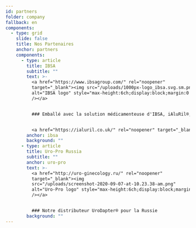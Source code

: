 ```yaml
---
id: partners
folder: company
fallback: en
components:
  - type: grid
    slide: false
    title: Nos Partenaires
    anchor: partners
    components:
      - type: article
        title: IBSA
        subtitle: ""
        text: >-
          <a href="https://www.ibsagroup.com/" rel="noopener"
          target="_blank"><img src="/uploads/1000px-logo_ibsa.svg.sm.png" srcset="/uploads/1000px-logo_ibsa.svg.png 2x, /uploads/1000px-logo_ibsa.svg.sm.png 1x"
          alt="IBSA logo" style="max-height:6ch;display:block;margin:0 auto;"
          /></a>


          ### Emballé avec la solution médicamenteuse d'IBSA, iAluRil®, UroDapter® est disponible dans 85 pays, sous le nom d'iAluadapter®


          <a href="https://ialuril.co.uk/" rel="noopener" target="_blank"><img src="/uploads/screen-shot-2019-10-25-at-11.30.43-am.png" alt="IBSA iAluadapter®" style="max-width:100%;display:block;margin:0 auto;" /></a>
        anchor: ibsa
        background: ""
      - type: article
        title: Uro-Pro Russia
        subtitle: ""
        anchor: uro-pro
        text: >-
          <a href="http://uro-ginecology.ru/" rel="noopener"
          target="_blank"><img
          src="/uploads/screenshot-2020-09-07-at-10.23.38-am.png"
          alt="Uro-Pro logo" style="max-height:6ch;display:block;margin:0 auto;"
          /></a>


          ### Notre distributeur UroDapter® pour la Russie
        background: ""
---
```

